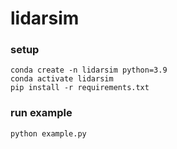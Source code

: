 # lidarsim
### setup
```
conda create -n lidarsim python=3.9
conda activate lidarsim
pip install -r requirements.txt
```
### run example
```python example.py```
